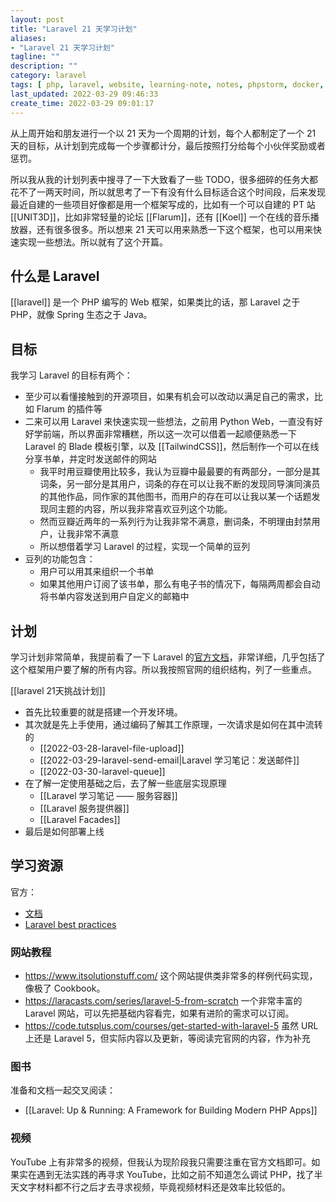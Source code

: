 ```yaml
---
layout: post
title: "Laravel 21 天学习计划"
aliases: 
- "Laravel 21 天学习计划"
tagline: ""
description: ""
category: laravel
tags: [ php, laravel, website, learning-note, notes, phpstorm, docker, sail ]
last_updated: 2022-03-29 09:46:33
create_time: 2022-03-29 09:01:17
---
```


从上周开始和朋友进行一个以 21 天为一个周期的计划，每个人都制定了一个 21 天的目标，从计划到完成每一个步骤都计分，最后按照打分给每个小伙伴奖励或者惩罚。

所以我从我的计划列表中搜寻了一下大致看了一些 TODO，很多细碎的任务大都花不了一两天时间，所以就思考了一下有没有什么目标适合这个时间段，后来发现最近自建的一些项目好像都是用一个框架写成的，比如有一个可以自建的 PT 站 [[UNIT3D]]，比如非常轻量的论坛 [[Flarum]]，还有 [[Koel]] 一个在线的音乐播放器，还有很多很多。所以想来 21 天可以用来熟悉一下这个框架，也可以用来快速实现一些想法。所以就有了这个开篇。

## 什么是 Laravel
[[laravel]] 是一个 PHP 编写的 Web 框架，如果类比的话，那 Laravel 之于 PHP，就像 Spring 生态之于 Java。

## 目标
我学习 Laravel 的目标有两个：

- 至少可以看懂接触到的开源项目，如果有机会可以改动以满足自己的需求，比如 Flarum 的插件等
- 二来可以用 Laravel 来快速实现一些想法，之前用 Python Web，一直没有好好学前端，所以界面非常糟糕，所以这一次可以借着一起顺便熟悉一下 Laravel 的 Blade 模板引擎，以及 [[TailwindCSS]]，然后制作一个可以在线分享书单，并定时发送邮件的网站
    - 我平时用豆瓣使用比较多，我认为豆瓣中最最要的有两部分，一部分是其词条，另一部分是其用户，词条的存在可以让我不断的发现同导演同演员的其他作品，同作家的其他图书，而用户的存在可以让我以某一个话题发现同主题的内容，所以我非常喜欢豆列这个功能。
    - 然而豆瓣近两年的一系列行为让我非常不满意，删词条，不明理由封禁用户，让我非常不满意
    - 所以想借着学习 Laravel 的过程，实现一个简单的豆列
- 豆列的功能包含：
    - 用户可以用其来组织一个书单
    - 如果其他用户订阅了该书单，那么有电子书的情况下，每隔两周都会自动将书单内容发送到用户自定义的邮箱中

## 计划
学习计划非常简单，我提前看了一下 Laravel 的[官方文档](https://laravel.com/docs/9.x/)，非常详细，几乎包括了这个框架用户要了解的所有内容。所以我按照官网的组织结构，列了一些重点。

[[laravel 21天挑战计划]]

- 首先比较重要的就是搭建一个开发环境。
- 其次就是先上手使用，通过编码了解其工作原理，一次请求是如何在其中流转的
    - [[2022-03-28-laravel-file-upload]]
    - [[2022-03-29-laravel-send-email|Laravel 学习笔记：发送邮件]]
    - [[2022-03-30-laravel-queue]]
- 在了解一定使用基础之后，去了解一些底层实现原理
    - [[Laravel 学习笔记 —— 服务容器]]
    - [[Laravel 服务提供器]]
    - [[Laravel Facades]]
- 最后是如何部署上线

## 学习资源

官方：

- [文档](https://laravel.com/docs/9.x/)
- [Laravel best practices](https://github.com/alexeymezenin/laravel-best-practices)

### 网站教程

- <https://www.itsolutionstuff.com/> 这个网站提供类非常多的样例代码实现，像极了 Cookbook。
- <https://laracasts.com/series/laravel-5-from-scratch> 一个非常丰富的 Laravel 网站，可以先把基础内容看完，如果有进阶的需求可以订阅。
- <https://code.tutsplus.com/courses/get-started-with-laravel-5> 虽然 URL 上还是 Laravel 5，但实际内容以及更新，等阅读完官网的内容，作为补充

### 图书
准备和文档一起交叉阅读：

- [[Laravel: Up & Running: A Framework for Building Modern PHP Apps]]

### 视频
YouTube 上有非常多的视频，但我认为现阶段我只需要注重在官方文档即可。如果实在遇到无法实践的再寻求 YouTube，比如之前不知道怎么调试 PHP，找了半天文字材料都不行之后才去寻求视频，毕竟视频材料还是效率比较低的。
